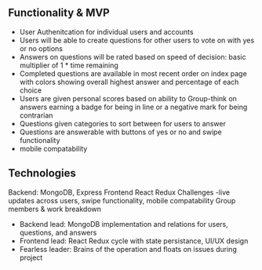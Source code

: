## Functionality  & MVP
* User Authenitcation for individual users and accounts
* Users will be able to create questions for other users to vote on with yes or no options
* Answers on questions will be rated based on speed of decision: basic multiplier of 1 * time remaining
* Completed questions are available in most recent order on index page with colors showing overall highest answer and percentage of each choice
* Users are given personal scores based on ability to Group-think on answers earning a badge for being in line or a negative mark for being contrarian
* Questions given categories to sort between for users to answer
* Questions are answerable with buttons of yes or no and swipe functionality
* mobile compatability
## Technologies
Backend: MongoDB, Express
Frontend React Redux
Challenges
-live updates across users, swipe functionality, mobile compatability
Group members & work breakdown
- Backend lead: MongoDB implementation and relations for users, questions, and answers
- Frontend lead: React Redux cycle with state persistance, UI/UX design
- Fearless leader: Brains of the operation and floats on issues during project
